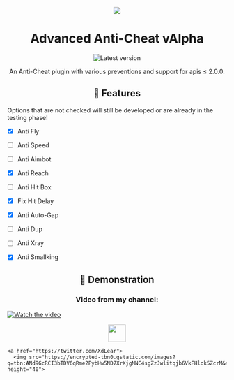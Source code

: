 <p align="center">
  <img src= "https://www.google.com/search?q=shield%20png&tbm=isch&tbs=ic:trans&client=ms-opera-gx-android&prmd=insv&hl=pt-BR&sa=X&ved=0CAMQpwVqFwoTCOjq3N34sPICFQAAAAAdAAAAABAD&biw=980&bih=1956#imgrc=5MGGCXZ0Bo8TMM"/>
</p>

<h1 align="center">Advanced Anti-Cheat vAlpha</h1>

<p align="center">
  <img alt="Latest version" src="https://img.shields.io/github/v/release/LearXD/AdvancedAntiCheat.svg" alt="Latest version">

  <p align="center">
    An Anti-Cheat plugin with various preventions and support for apis ≤ 2.0.0.
  </p>
</p> 


<h2 align="center">📃  Features</h2>

Options that are not checked will still be developed or are already in the testing phase!

- [x] Anti Fly
- [ ] Anti Speed
- [ ] Anti Aimbot
- [x] Anti Reach
- [ ] Anti Hit Box
- [x] Fix Hit Delay
- [x] Anti Auto-Gap
- [ ] Anti Dup
- [ ] Anti Xray
- [x] Anti Smallking


<h2 align="center">👀  Demonstration</h2>

<p align="center">  </p> 

<h3 align="center">Video from my channel:</h2>

[![Watch the video](https://img.youtube.com/vi/iDQ_CQhNoJs/maxresdefault.jpg)](https://youtu.be/iDQ_CQhNoJs)

<p align="center">
  
  <a href="https://twitter.com/XdLear">
	  <img src="https://encrypted-tbn0.gstatic.com/images?q=tbn:ANd9GcRCI3bTDV6qRme2PybHw5ND7XrXjgMNC4sgZzJwlitqjb6VkFHlok5ZcrM&s=10" height="40">
  </a>
  
	<a href="https://twitter.com/XdLear">
	  <img src="https://encrypted-tbn0.gstatic.com/images?q=tbn:ANd9GcRCI3bTDV6qRme2PybHw5ND7XrXjgMNC4sgZzJwlitqjb6VkFHlok5ZcrM&s=10" height="40">
  </a>
</p>
